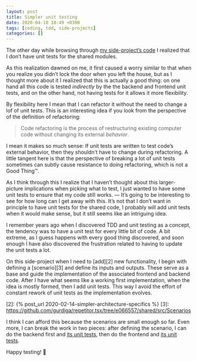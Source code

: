 ```yaml
---
layout: post
title: Simpler unit testing
date: 2020-04-18 10:49 +0300
tags: [coding, tdd, side-projects]
categories: []
---
```


The other day while browsing through [my side-project’s code][1] I realized that I don’t have unit tests for the shared modules.

[1]: https://github.com/gurdiga/repetitor.tsx/

As this realization dawned on me, it first caused a worry similar to that when you realize you didn’t lock the door when you left the house, but as I thought more about it I realized that this is actually a good thing: on one hand all this code is tested _indirectly_ by the the backend and frontend unit tests, and on the other hand, not having tests for it allows it more flexibility.

By flexibility here I mean that I can refactor it without the need to change a lof of unit tests. This is an interesting idea if you look from the perspective of the definition of refactoring:

> Code refactoring is the process of restructuring existing computer code without changing its external _behavior_.

I mean it makes so much sense: If unit tests are written to test code’s external behavior, then they shouldn’t have to change during refactoring. A little tangent here is that the perspective of breaking a lot of unit tests sometimes can subtly cause resistance to doing refactoring, which is not a Good Thing™.

As I think through this I realize that I haven’t thought about this larger-picture implications when picking what to test, I just wanted to have some unit tests to ensure that my code still works. — It’s going to be interesting to see for how long can I get away with this. It’s not that I don’t want in principle to have unit tests for the shared code, I probably will add unit tests when it would make sense, but it still seems like an intriguing idea.

I remember years ago when I discovered TDD and unit testing as a concept, the tendency was to have a unit test for every little bit of code. A bit extreme, as I guess happens with every good thing discovered, and soon enough I have also discovered the frustration related to having to update the unit tests a lot.

On this side-project when I need to [add][2] new functionality, I begin with defining a [scenario][3] and define its inputs and outputs. These serve as a base and guide the implementation of the associated frontend and backend code. After I have what seems like a working first implementation, when the idea is mostly formed, then I add unit tests. This way I avoid the effort of constant rework of unit tests as the implementation evolves.

[2]: {% post_url 2020-02-14-simpler-architecture-specifics %}
[3]: https://github.com/gurdiga/repetitor.tsx/tree/e066557/shared/src/Scenarios

I think I can afford this because the scenarios are small enough so far. Even more, I can break the work in two pieces: after defining the scenario, I can do the backend first and [its unit tests][4], then do the frontend and [its unit tests][5].

Happy testing! 🙂

[4]: https://github.com/gurdiga/repetitor.tsx/tree/e066557/backend/tests
[5]: https://github.com/gurdiga/repetitor.tsx/tree/a6c909e/frontend/tests
